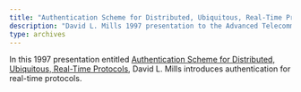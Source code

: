 ```yaml
---
title: "Authentication Scheme for Distributed, Ubiquitous, Real-Time Protocols"
description: "David L. Mills 1997 presentation to the Advanced Telecommunications/Information Distribution Research Program (ATIRP)."
type: archives
---
```


In this 1997 presentation entitled [Authentication Scheme for Distributed, Ubiquitous, Real-Time Protocols](/reflib/brief/atirp/atirp.pdf), David L. Mills introduces authentication for real-time protocols.

<br>